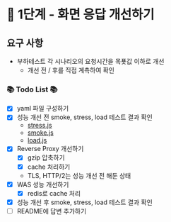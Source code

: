 # 🚀 1단계 - 화면 응답 개선하기
## 요구 사항
- 부하테스트 각 시나리오의 요청시간을 목푯값 이하로 개선
  - 개선 전 / 후를 직접 계측하여 확인

### 📚 Todo List 📚
- [x] yaml 파일 구성하기
- [x] 성능 개선 전 smoke, stress, load 테스트 결과 확인
  - [stress.js](https://github.com/mond-page/infra-subway-monitoring/blob/step3/todo/stress/stress.js)
  - [smoke.js](https://github.com/mond-page/infra-subway-monitoring/blob/step3/todo/smoke/smoke.js)
  - [load.js](https://github.com/mond-page/infra-subway-monitoring/blob/step3/todo/load/load.js)
- [x] Reverse Proxy 개선하기
  - [x] gzip 압축하기
  - [x] cache 처리하기
  - TLS, HTTP/2는 성능 개선 전 해둔 상태
- [x] WAS 성능 개선하기
  - [x] redis로 cache 처리 
- [x] 성능 개선 후 smoke, stress, load 테스트 결과 확인
- [ ] README에 답변 추가하기
